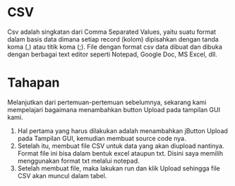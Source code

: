 # CSV
Csv adalah singkatan dari Comma Separated Values, yaitu suatu format dalam basis data dimana setiap record (kolom) dipisahkan dengan tanda koma (,) atau titik koma (;). File dengan format csv data dibuat dan dibuka dengan berbagai text editor seperti Notepad, Google Doc, MS Excel, dll.

# Tahapan
Melanjutkan dari pertemuan-pertemuan sebelumnya, sekarang kami mempelajari bagaimana menambahkan button Upload pada tampilan GUI kami.
1. Hal pertama yang harus dilakukan adalah menambahkan jButton Upload pada Tampilan GUI, kemudian membuat source code nya.
2. Setelah itu, membuat file CSV untuk data yang akan diupload nantinya. Format file ini bisa dalam bentuk excel ataupun txt. Disini saya memilih menggunakan format txt melalui notepad.
3. Setelah membuat file, maka lakukan run dan klik Upload sehingga file CSV akan muncul dalam tabel.
   
